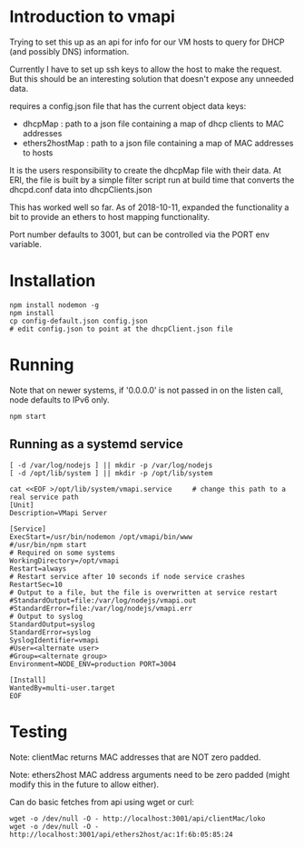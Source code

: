  # Introduction to vmapi

Trying to set this up as an api for info for our VM hosts to query for 
DHCP (and possibly DNS) information.  

Currently I have to set up ssh keys to allow the host to make the request.
But this should be an interesting solution that doesn't expose any unneeded data.

requires a config.json file that has the current object data keys:
* dhcpMap : path to a json file containing a map of dhcp clients to MAC addresses
* ethers2hostMap : path to a json file containing a map of MAC addresses to hosts

It is the users responsibility to create the dhcpMap file with their data.
At ERI, the file is built by a simple filter script run at build time that converts
the dhcpd.conf data into dhcpClients.json

This has worked well so far.  As of 2018-10-11, expanded the functionality a bit to
provide an ethers to host mapping functionality.

Port number defaults to 3001, but can be controlled via the PORT env variable.


# Installation
```
npm install nodemon -g
npm install
cp config-default.json config.json
# edit config.json to point at the dhcpClient.json file
```

# Running 
Note that on newer systems, if '0.0.0.0' is not passed in on the listen call, node defaults to IPv6 only.

```
npm start
```

## Running as a systemd service
```
[ -d /var/log/nodejs ] || mkdir -p /var/log/nodejs
[ -d /opt/lib/system ] || mkdir -p /opt/lib/system
```

```
cat <<EOF >/opt/lib/system/vmapi.service     # change this path to a real service path
[Unit]
Description=VMapi Server

[Service]
ExecStart=/usr/bin/nodemon /opt/vmapi/bin/www
#/usr/bin/npm start
# Required on some systems
WorkingDirectory=/opt/vmapi
Restart=always
# Restart service after 10 seconds if node service crashes
RestartSec=10
# Output to a file, but the file is overwritten at service restart
#StandardOutput=file:/var/log/nodejs/vmapi.out
#StandardError=file:/var/log/nodejs/vmapi.err
# Output to syslog
StandardOutput=syslog
StandardError=syslog
SyslogIdentifier=vmapi
#User=<alternate user>
#Group=<alternate group>
Environment=NODE_ENV=production PORT=3004

[Install]
WantedBy=multi-user.target
EOF
```

# Testing

Note: clientMac returns MAC addresses that are NOT zero padded.

Note: ethers2host MAC address arguments need to be zero padded (might modify this in the future to allow either).



Can do basic fetches from api using wget or curl:
```
wget -o /dev/null -O - http://localhost:3001/api/clientMac/loko
wget -o /dev/null -O - http://localhost:3001/api/ethers2host/ac:1f:6b:05:85:24
```
